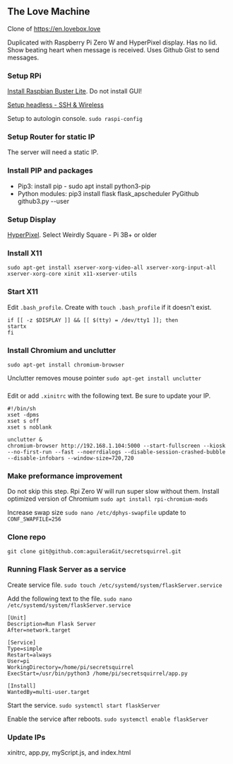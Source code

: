 ## The Love Machine
Clone of https://en.lovebox.love

Duplicated with Raspberry Pi Zero W and HyperPixel display. Has no lid. Show beating heart when message is received. Uses Github Gist to send messages.

### Setup RPi

[Install Raspbian Buster Lite](https://www.raspberrypi.org/downloads/raspbian/). Do not install GUI!

[Setup headless - SSH & Wireless](https://www.raspberrypi.org/documentation/configuration/wireless/headless.md)

Setup to autologin console. `sudo raspi-config`

### Setup Router for static IP
The server will need a static IP.

### Install PIP and packages
 - Pip3: install pip - sudo apt install python3-pip
 - Python modules: pip3 install flask flask_apscheduler PyGithub github3.py --user

### Setup Display
[HyperPixel](https://github.com/pimoroni/hyperpixel4). Select Weirdly Square - Pi 3B+ or older

### Install X11
`sudo apt-get install xserver-xorg-video-all xserver-xorg-input-all xserver-xorg-core xinit x11-xserver-utils`

### Start X11
Edit `.bash_profile`. Create with `touch .bash_profile` if it doesn't exist.
```
if [[ -z $DISPLAY ]] && [[ $(tty) = /dev/tty1 ]]; then
startx
fi
```
### Install Chromium and unclutter
`sudo apt-get install chromium-browser`

Unclutter removes mouse pointer
`sudo apt-get install unclutter`

###
Edit or add `.xinitrc` with the following text. Be sure to update your IP.
```
#!/bin/sh
xset -dpms
xset s off
xset s noblank

unclutter &
chromium-browser http://192.168.1.104:5000 --start-fullscreen --kiosk --no-first-run --fast --noerrdialogs --disable-session-crashed-bubble --disable-infobars --window-size=720,720
```

### Make preformance improvement
Do not skip this step. Rpi Zero W will run super slow without them.
Install optimized version of Chromium
`sudo apt install rpi-chromium-mods`

Increase swap size
`sudo nano /etc/dphys-swapfile` update to `CONF_SWAPFILE=256`

### Clone repo
```git clone git@github.com:aguileraGit/secretsquirrel.git```

### Running Flask Server as a service
Create service file. `sudo touch /etc/systemd/system/flaskServer.service`

Add the following text to the file. `sudo nano /etc/systemd/system/flaskServer.service`
```
[Unit]
Description=Run Flask Server
After=network.target

[Service]
Type=simple
Restart=always
User=pi
WorkingDirectory=/home/pi/secretsquirrel
ExecStart=/usr/bin/python3 /home/pi/secretsquirrel/app.py

[Install]
WantedBy=multi-user.target
```

Start the service. `sudo systemctl start flaskServer`

Enable the service after reboots. `sudo systemctl enable flaskServer`

### Update IPs
xinitrc, app.py, myScript.js, and index.html
